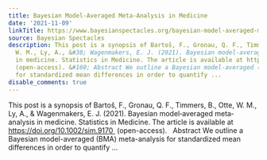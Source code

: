 ```yaml
---
title: Bayesian Model-Averaged Meta-Analysis in Medicine
date: '2021-11-09'
linkTitle: https://www.bayesianspectacles.org/bayesian-model-averaged-meta-analysis-in-medicine/
source: Bayesian Spectacles
description: This post is a synopsis of Bartoš, F., Gronau, Q. F., Timmers, B., Otte,
  W. M., Ly, A., &#38; Wagenmakers, E. J. (2021). Bayesian model‐averaged meta‐analysis
  in medicine. Statistics in Medicine. The article is available at https://doi.org/10.1002/sim.9170 
  (open-access). &#160; Abstract We outline a Bayesian model-averaged (BMA) meta-analysis
  for standardized mean differences in order to quantify ...
disable_comments: true
---
```

This post is a synopsis of Bartoš, F., Gronau, Q. F., Timmers, B., Otte, W. M., Ly, A., &#38; Wagenmakers, E. J. (2021). Bayesian model‐averaged meta‐analysis in medicine. Statistics in Medicine. The article is available at https://doi.org/10.1002/sim.9170  (open-access). &#160; Abstract We outline a Bayesian model-averaged (BMA) meta-analysis for standardized mean differences in order to quantify ...